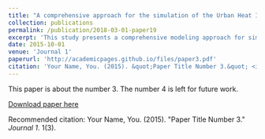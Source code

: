 ```yaml
---
title: "A comprehensive approach for the simulation of the Urban Heat Island effect with the WRF/SLUCM modeling system: The case of Athens (Greece)"
collection: publications
permalink: /publication/2018-03-01-paper19
excerpt: 'This study presents a comprehensive modeling approach for simulating the spatiotemporal distribution of urban air temperatures with a modeling system that includes the Weather Research and Forecasting (WRF) model and the Single-Layer Urban Canopy Model (SLUCM) with a modified treatment of the impervious surface temperature. The model was applied to simulate a 3-day summer heat wave event over the city of Athens, Greece. The simulation, using default SLUCM parameters, is capable of capturing the observed diurnal variation of urban temperatures and the Urban Heat Island (UHI) in the greater Athens Area (GAA), albeit with systematic biases that are prominent during nighttime hours. These biases are particularly evident over low-intensity residential areas, and they are associated with the surface and urban canopy properties representing the urban environment. A series of sensitivity simulations unravels the importance of the sub-grid urban fraction parameter, surface albedo, and street canyon geometry in the overall causation and development of the UHI effect. The sensitivities are then used to determine optimal values of the street canyon geometry, which reproduces the observed temperatures throughout the simulation domain. The optimal parameters, apart from considerably improving model performance (reductions in mean temperature bias from 0.30 °C to 1.58 °C), are also consistent with actual city building characteristics – which gives confidence that the model set-up is robust, and can be used to study the UHI in the GAA in the anticipated warmer conditions in the future'
date: 2015-10-01
venue: 'Journal 1'
paperurl: 'http://academicpages.github.io/files/paper3.pdf'
citation: 'Your Name, You. (2015). &quot;Paper Title Number 3.&quot; <i>Journal 1</i>. 1(3).'
---
```

This paper is about the number 3. The number 4 is left for future work.

[Download paper here](http://academicpages.github.io/files/paper3.pdf)

Recommended citation: Your Name, You. (2015). "Paper Title Number 3." <i>Journal 1</i>. 1(3).

